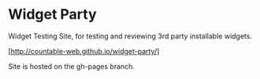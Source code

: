 # Widget Party

Widget Testing Site, for testing and reviewing 3rd party installable widgets.

[http://countable-web.github.io/widget-party/]

Site is hosted on the gh-pages branch.

